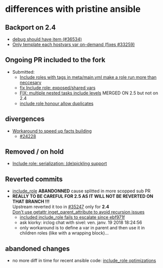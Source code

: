 # differences with pristine ansible

## Backport on 2.4
- [debug should have item (#36534)](https://github.com/ansible/ansible/commit/2f13ddbd694e8c6ae2f5d1737796c7a75109eda5#diff-ab09fa2a9291a017c38c5db420d7ee0f)
- [Only template each hostvars var on-demand (fixes #33259)](https://github.com/ansible/ansible/commit/dae737c8b714f2c6d28663ef0afeab10e6d3a667)

## Ongoing PR included to the fork
- Submitted:
    - [Include roles with tags in meta/main.yml make a role run more than neccesary](https://github.com/ansible/ansible/pull/35133)
    - [fix Include role: exposed/shared vars](https://github.com/ansible/ansible/pull/35131)
    - [FIX: multiple nested tasks include levels](https://github.com/ansible/ansible/pull/35107) MERGED ON 2.5 but not on 2.4
    - [include role honour allow duplicates](https://github.com/ansible/ansible/pull/35132)

## divergences
- [Workaround to speed up facts building](https://github.com/ansible/ansible/commit/23371b5617cb02ae0edfc46ee6fc4ee8f5f0a523)
    - [#24228](https://github.com/ansible/ansible/issues/24228)

## Removed / on hold
- [Include role: serialization: (de)pickling support](https://github.com/ansible/ansible/pull/35134)

## Reverted commits
- [include_role](https://github.com/ansible/ansible/pull/32565)
  **ABANDONNED** cause splitted in more scopped sub PR
- **REALLY TO BE CAREFUL FOR 2.5 AS IT WILL NOT BE REVERTED ON THAT BRANCH !!!**<br/>
  Upstream reverted it too in [#35247](https://github.com/ansible/ansible/pull/35247) only for **2.4**<br/>
  [Don't use getattr inget_parent_attribute to avoid recursion issues](https://github.com/ansible/ansible/commit/0b7d78d67f962a2605c84a39fb3c8ef449701264)
    - [included include_role fails to escalate since ebf971f](https://github.com/ansible/ansible/issues/35065)
    - ask kiorky: irclog chat with sivel:  ven. janv. 19 2018 18:24:56
    - only workaround is to define a var in parent and then use it in children roles (like with a wrapping block)...
## abandoned changes
- no more diff in time for recent ansible code: [include_role optimizations](https://github.com/ansible/ansible/commit/bf9fb2bc503da692be788eabdd0c7746ae7318d1)
